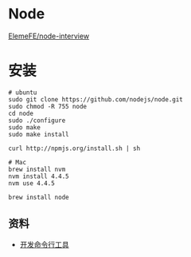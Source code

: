 # Node

[ElemeFE/node-interview](https://github.com/ElemeFE/node-interview)

# 安装

```
# ubuntu
sudo git clone https://github.com/nodejs/node.git
sudo chmod -R 755 node
cd node
sudo ./configure
sudo make
sudo make install

curl http://npmjs.org/install.sh | sh

# Mac
brew install nvm
nvm install 4.4.5
nvm use 4.4.5

brew install node
```

## 资料

- [开发命令行工具](https://juejin.im/post/59b73c9df265da06670c5868)
